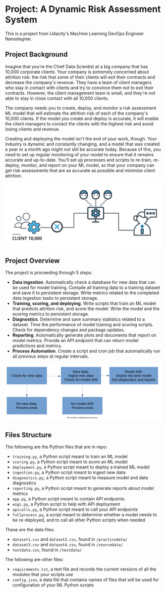 # Project: A Dynamic Risk Assessment System

This is a project from Udacity's Machine Learning DevOps Engineer Nanodegree.

## Project Background

Imagine that you're the Chief Data Scientist at a big company that has 10,000 corporate clients. Your company is extremely concerned about attrition risk: the risk that some of their clients will exit their contracts and decrease the company's revenue. They have a team of client managers who stay in contact with clients and try to convince them not to exit their contracts. However, the client management team is small, and they're not able to stay in close contact with all 10,000 clients.

The company needs you to create, deploy, and monitor a risk assessment ML model that will estimate the attrition risk of each of the company's 10,000 clients. If the model you create and deploy is accurate, it will enable the client managers to contact the clients with the highest risk and avoid losing clients and revenue.

Creating and deploying the model isn't the end of your work, though. Your industry is dynamic and constantly changing, and a model that was created a year or a month ago might not still be accurate today. Because of this, you need to set up regular monitoring of your model to ensure that it remains accurate and up-to-date. You'll set up processes and scripts to re-train, re-deploy, monitor, and report on your ML model, so that your company can get risk assessments that are as accurate as possible and minimize client attrition.

![Alt text](image.png)

## Project Overview

The project is proceeding through 5 steps:

- **Data ingestion**. Automatically check a database for new data that can be used for model training. Compile all training data to a training dataset and save it to persistent storage. Write metrics related to the completed data ingestion tasks to persistent storage.
- **Training, scoring, and deploying**. Write scripts that train an ML model that predicts attrition risk, and score the model. Write the model and the scoring metrics to persistent storage.
- **Diagnostics**. Determine and save summary statistics related to a dataset. Time the performance of model training and scoring scripts. Check for dependency changes and package updates.
- **Reporting**. Automatically generate plots and documents that report on model metrics. Provide an API endpoint that can return model predictions and metrics.
- **Process Automation**. Create a script and cron job that automatically run all previous steps at regular intervals.

![Alt text](image-1.png)

## Files Structure

The following are the Python files that are in repo:

- `training.py`, a Python script meant to train an ML model
- `scoring.py`, a Python script meant to score an ML model
- `deployment.py`, a Python script meant to deploy a trained ML model
- `ingestion.py`, a Python script meant to ingest new data
- `diagnostics.py`, a Python script meant to measure model and data diagnostics
- `reporting.py`, a Python script meant to generate reports about model metrics
- `app.py`, a Python script meant to contain API endpoints
- `wsgi.py`, a Python script to help with API deployment
- `apicalls.py`, a Python script meant to call your API endpoints
- `fullprocess.py`, a script meant to determine whether a model needs to be re-deployed, and to call all other Python scripts when needed

These are the data files:

- `dataset1.csv` and `dataset2.csv`, found in `/practicedata/`
- `dataset3.csv` and `dataset4.csv`, found in `/sourcedata/`
- `testdata.csv`, found in `/testdata/`

The following are other files:

- `requirements.txt`, a text file and records the current versions of all the modules that your scripts use
- `config.json`, a data file that contains names of files that will be used for configuration of your ML Python scripts